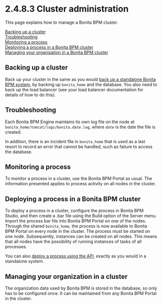 # 2.4.8.3 Cluster administration

This page explains how to manage a Bonita BPM cluster.


[Backing up a cluster](#backup)  
[Troubleshooting](#troubleshooting)  
[Monitoring a process](#monitoring)  
[Deploying a process in a Bonita BPM cluster](#deploy_process)  
[Managing your organisation in a Bonita BPM cluster](#manage_org)  

## Backing up a cluster


Back up your cluster in the same as you would [back up a standalone Bonita BPM system](/back-bonita-bpm-platform-0), by backing up `bonita_home` and the database. 
You also need to back up the load balancer (see your load balancer documentation for details of how to do this).


## Troubleshooting


Each Bonita BPM Engine maintains its own log file on the node at `bonita_home/tomcat/logs/bonita.`_`date`_`.log`,
where _`date`_ is the date the file is created.


In addition, there is an incident file in `bonita_home` that is used as a last resort to record an error that cannot be handled, such as failure to access the database.



## Monitoring a process


To monitor a process in a cluster, use the Bonita BPM Portal as usual. The information presented applies to process activity on all nodes in the cluster.


## Deploying a process in a Bonita BPM cluster


To deploy a process in a cluster, configure the process in Bonita BPM Studio, and then create a .bar file using the Build option of the Server menu. 
Import the process bar file into Bonita BPM Portal on one of the nodes. Through the shared `bonita_home`, the process is now available to Bonita BPM Portal on every node in the cluster. 
The process must be started on one node. Subsequently, instances can be created on all nodes.
This means that all nodes have the possibility of running instances of tasks of all processes.


You can also [deploy a process using the API](/manage-process#deploy), exactly as you would in a standalone system.


## Managing your organization in a cluster


The organization data used by Bonita BPM is stored in the database, so only has to be configured once. It can be maintained from any Bonita BPM Portal in the cluster.